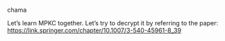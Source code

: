 chama

Let’s learn MPKC together. Let’s try to decrypt it by referring to the paper: https://link.springer.com/chapter/10.1007/3-540-45961-8_39
